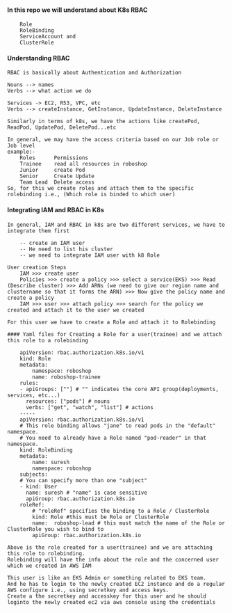 #### In this repo we will understand about K8s RBAC
        Role
        RoleBinding
        ServiceAccount and 
        ClusterRole

#### Understanding RBAC

    RBAC is basically about Authentication and Authorization

    Nouns --> names
    Verbs --> what action we do

    Services -> EC2, R53, VPC, etc
    Verbs --> createInstance, GetInstance, UpdateInstance, DeleteInstance

    Similarly in terms of k8s, we have the actions like createPod, ReadPod, UpdatePod, DeletePod...etc

    In general, we may have the access criteria based on our Job role or Job level
    example:-
        Roles	   Permissions
        Trainee	   read all resources in roboshop
        Junior	   create Pod
        Senior	   Create Update
        Team Lead  Delete access
    So, for this we create roles and attach them to the specific rolebinding i.e., (Which role is binded to which user)

#### Integrating IAM and RBAC in K8s

    In general, IAM and RBAC in k8s are two different services, we have to integrate them first

        -- create an IAM user
        -- He need to list his cluster
        -- we need to integrate IAM user with k8 Role

    User creation Steps
        IAM >>> create user
        Policies >>> create a policy >>> select a service(EKS) >>> Read (Describe cluster) >>> Add ARNs (we need to give our region name and clustername so that it forms the ARN) >>> Now give the policy name and create a policy
        IAM >>> user >>> attach policy >>> search for the policy we created and attach it to the user we created
    
    For this user we have to create a Role and attach it to Rolebinding

    #### Yaml files for Creating a Role for a user(trainee) and we attach this role to a rolebinding

        apiVersion: rbac.authorization.k8s.io/v1
        kind: Role
        metadata:
            namespace: roboshop
            name: roboshop-trainee
        rules:
        - apiGroups: [""] # "" indicates the core API group(deployments, services, etc...)
          resources: ["pods"] # nouns
          verbs: ["get", "watch", "list"] # actions
        -----
        apiVersion: rbac.authorization.k8s.io/v1
        # This role binding allows "jane" to read pods in the "default" namespace.
        # You need to already have a Role named "pod-reader" in that namespace.
        kind: RoleBinding
        metadata:
            name: suresh
            namespace: roboshop
        subjects:
        # You can specify more than one "subject"
        - kind: User
          name: suresh # "name" is case sensitive
          apiGroup: rbac.authorization.k8s.io
        roleRef:
            # "roleRef" specifies the binding to a Role / ClusterRole
            kind: Role #this must be Role or ClusterRole
            name:  roboshop-lead # this must match the name of the Role or ClusterRole you wish to bind to
            apiGroup: rbac.authorization.k8s.io

    Above is the role created for a user(trainee) and we are attaching this role to rolebinding.
    Rolebinding will have the info about the role and the concerned user which we created in AWS IAM

    This user is like an EKS Admin or something related to EKS team.
    And he has to login to the newly created EC2 instance and do a regular AWS configure i.e., using secretkey and access keys.
    Create a the secretkey and accesskey for this user and he should loginto the newly created ec2 via aws console using the credentials

    
